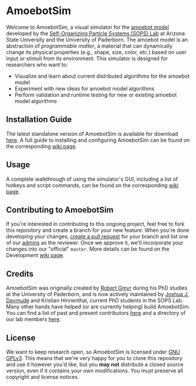 # AmoebotSim

Welcome to AmoebotSim, a visual simulator for the [amoebot model](https://sops.engineering.asu.edu/sops/amoebot) developed by the [Self-Organizing Particle Systems (SOPS) Lab](https://sops.engineering.asu.edu/) at Arizona State University and the University of Paderborn. The amoebot model is an abstraction of _programmable matter_, a material that can dynamically change its physical properties (e.g., shape, size, color, etc.) based on user input or stimuli from its environment. This simulator is designed for researchers who want to:

- Visualize and learn about current distributed algorithms for the amoebot model
- Experiment with new ideas for amoebot model algorithms
- Perform validation and runtime testing for new or existing amoebot model algorithms


## Installation Guide

The latest standalone version of AmoebotSim is available for download [here](https://bitbucket.org/gmyr/amoebotsim/downloads/). A full guide to installing and configuring AmoebotSim can be found on the corresponding [wiki page](https://bitbucket.org/gmyr/amoebotsim/wiki/Installation%20Guide).


## Usage

A complete walkthrough of using the simulator's GUI, including a list of hotkeys and script commands, can be found on the corresponding [wiki page](https://bitbucket.org/gmyr/amoebotsim/wiki/Usage).


## Contributing to AmoebotSim

If you're interested in contributing to this ongoing project, feel free to fork this repository and create a branch for your new feature. When you're done developing your changes, [create a pull request](https://bitbucket.org/gmyr/amoebotsim/pull-requests/new) for your branch and list one of our [admins](https://bitbucket.org/gmyr/amoebotsim/wiki/Contact) as the reviewer. Once we approve it, we'll incorporate your changes into our "official" `master`. More details can be found on the Development [wiki page](https://bitbucket.org/gmyr/amoebotsim/wiki/Development).


## Credits

AmoebotSim was originally created by [Robert Gmyr](https://gmyr.net) during his PhD studies at the University of Paderborn, and is now actively maintained by [Joshua J. Daymude](https://joshdaymude.wordpress.com) and Kristian Hinnenthal, current PhD students in the SOPS Lab. Many other hands have helped (or are currently helping) build AmoebotSim. You can find a list of past and present contributors [here](https://bitbucket.org/gmyr/amoebotsim/wiki/Contact) and a directory of our lab members [here](https://sops.engineering.asu.edu/sops/).


## License

We want to keep research open, so AmoebotSim is licensed under [GNU GPLv3](https://choosealicense.com/licenses/gpl-3.0/). This means that we're very happy for you to clone this repository and use it however you'd like, but you __may not__ distribute a closed source version, even if it contains your own modifications. You must preserve all copyright and license notices.
